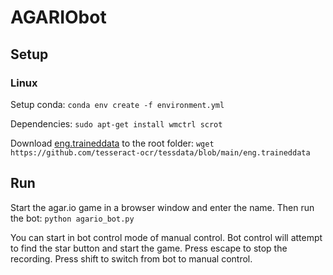 # AGARIObot

## Setup

### Linux
Setup conda: `conda env create -f environment.yml`
 
Dependencies: `sudo apt-get install wmctrl scrot`

Download [eng.traineddata](https://github.com/tesseract-ocr/tessdata/blob/main/eng.traineddata) to the root folder: `wget https://github.com/tesseract-ocr/tessdata/blob/main/eng.traineddata`

## Run

Start the agar.io game in a browser window and enter the name. Then run the bot:
`python agario_bot.py`

You can start in bot control mode of manual control.
Bot control will attempt to find the star button and start the game.
Press escape to stop the recording.
Press shift to switch from bot to manual control.